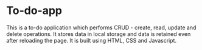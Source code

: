 # To-do-app

This is a to-do application which performs CRUD - create, read, update and delete operations.
It stores data in local storage and data is retained even after reloading the page.
It is built using HTML, CSS and Javascript.
